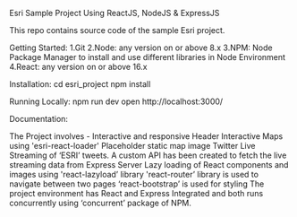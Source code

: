 Esri Sample Project Using ReactJS, NodeJS & ExpressJS

This repo contains source code of the sample Esri project.

Getting Started:
1.Git
2.Node: any version on or above 8.x
3.NPM: Node Package Manager to install and use different libraries in Node Environment
4.React: any version on or above  16.x

Installation:
cd esri_project
npm install

Running Locally:
npm run dev
open http://localhost:3000/

Documentation:

The Project involves -
Interactive and responsive Header
Interactive Maps using 'esri-react-loader'
Placeholder static map image
Twitter Live Streaming of ‘ESRI’ tweets. A custom API has been created to fetch the live streaming data from Express Server
Lazy loading of React components and images using 'react-lazyload’ library
'react-router’ library is used to navigate between two pages
‘react-bootstrap’ is used for styling
The project environment has React and Express Integrated and both runs concurrently using ‘concurrent’ package of NPM.